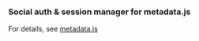 ### Social auth & session manager for metadata.js

For details, see [metadata.js](https://github.com/oknosoft/metadata.js)